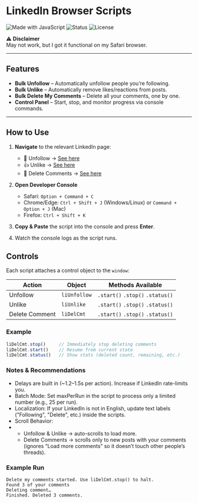 # LinkedIn Browser Scripts

![Made with JavaScript](https://img.shields.io/badge/Made%20with-JavaScript-yellow?style=for-the-badge&logo=javascript)
![Status](https://img.shields.io/badge/Status-Experimental-orange?style=for-the-badge&logo=linkedin)
![License](https://img.shields.io/badge/License-MIT-green?style=for-the-badge)

⚠️ **Disclaimer**  
May not work, but I got it functional on my Safari browser.  

---

## Features

- **Bulk Unfollow** – Automatically unfollow people you’re following.  
- **Bulk Unlike** – Automatically remove likes/reactions from posts.  
- **Bulk Delete My Comments** – Delete all your comments, one by one.  
- **Control Panel** – Start, stop, and monitor progress via console commands.  

---

## How to Use

1. **Navigate** to the relevant LinkedIn page:  
   - 👥 Unfollow → [See here](https://www.linkedin.com/help/linkedin/answer/a546122/viewing-recent-activity?lang=en)
   - 👍 Unlike → [See here](https://www.linkedin.com/help/linkedin/answer/a546122/viewing-recent-activity?lang=en)  
   - 💬 Delete Comments → [See here](https://www.linkedin.com/help/linkedin/answer/a546122/viewing-recent-activity?lang=en)   

2. **Open Developer Console**  
   - Safari: `Option + Command + C`  
   - Chrome/Edge: `Ctrl + Shift + J` (Windows/Linux) or `Command + Option + J` (Mac)  
   - Firefox: `Ctrl + Shift + K`  

3. **Copy & Paste** the script into the console and press **Enter**.  

4. Watch the console logs as the script runs.  


## Controls

Each script attaches a control object to the `window`:

| Action        | Object      | Methods Available |
|---------------|------------|-------------------|
| Unfollow      | `liUnfollow` | `.start()` `.stop()` `.status()` |
| Unlike        | `liUnlike`   | `.start()` `.stop()` `.status()` |
| Delete Comment| `liDelCmt`   | `.start()` `.stop()` `.status()` |

### Example  
```js
liDelCmt.stop()     // Immediately stop deleting comments
liDelCmt.start()    // Resume from current state
liDelCmt.status()   // Show stats (deleted count, remaining, etc.)
```


### Notes & Recommendations
- Delays are built in (~1.2–1.5s per action). Increase if LinkedIn rate-limits you.
- Batch Mode: Set maxPerRun in the script to process only a limited number (e.g., 25 per run).
- Localization: If your LinkedIn is not in English, update text labels ("Following", "Delete", etc.) inside the scripts.
- Scroll Behavior:
- - Unfollow & Unlike → auto-scrolls to load more.
  - Delete Comments → scrolls only to new posts with your comments (ignores “Load more comments” so it doesn’t touch other people’s threads).


### Example Run
```
Delete my comments started. Use liDelCmt.stop() to halt.
Found 3 of your comments
Deleting comment…
Finished. Deleted 3 comments.
```


